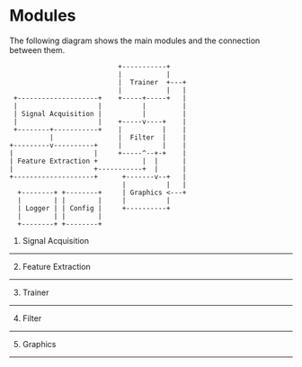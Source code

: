 

Modules
=======

The following diagram shows the main modules and the connection between them.

                               +-----------+
                               |           |
                               |  Trainer  +---+
                               |           |   |
     +--------------------+    +-----+-----+   |
     |                    |          |         |
     | Signal Acquisition |          |         |
     |                    |    +-----v----+    |
     +--------+-----------+    |          |    |
              |                |  Filter  |    |
    +---------v----------+     |          |    |
    |                    |     +-----^--+-+    |
    | Feature Extraction +           |  |      |
    |                    +-----------+  |      |
    +--------------------+      +-------v--+   |
                                |          |   |
      +--------+ +--------+     | Graphics <---+
      |        | |        |     |          |
      | Logger | | Config |     +----------+
      |        | |        |
      +--------+ +--------+


1. Signal Acquisition
---------------------

2. Feature Extraction
---------------------

3. Trainer
---------------------

4. Filter
---------------------

5. Graphics
---------------------
